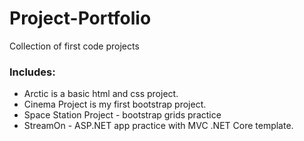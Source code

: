 # Project-Portfolio

Collection of first code projects
### Includes: 
* Arctic is a basic html and css project.
* Cinema Project is my first bootstrap project.
* Space Station Project - bootstrap grids practice
* StreamOn - ASP.NET app practice with MVC .NET Core template.